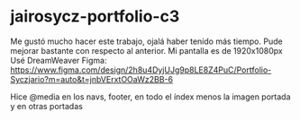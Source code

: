 # jairosycz-portfolio-c3

Me gustó mucho hacer este trabajo, ojalá haber tenído más tiempo. Pude mejorar bastante con respecto al anterior.
Mi pantalla es de 1920x1080px
Usé DreamWeaver
Figma: https://www.figma.com/design/2h8u4DyjUJg9p8LE8Z4PuC/Portfolio-Syczjario?m=auto&t=jnbVErxtOOaWz2BB-6

Hice @media en los navs, footer, en todo el índex menos la imagen portada y en otras portadas
